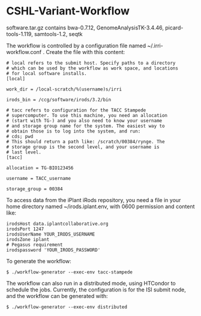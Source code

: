 CSHL-Variant-Workflow
=============
software.tar.gz contains
            bwa-0.7.12,
            GenomeAnalysisTK-3.4.46,
            picard-tools-1.119,
            samtools-1.2,
            seqtk

The workflow is controlled by a configuration file named
~/.irri-workflow.conf . Create the file with this content:

```
# local refers to the submit host. Specify paths to a directory
# which can be used by the workflow as work space, and locations
# for local software installs.
[local]

work_dir = /local-scratch/%(username)s/irri

irods_bin = /ccg/software/irods/3.2/bin

# tacc refers to configuration for the TACC Stampede 
# supercomputer. To use this machine, you need an allocation
# (start with TG-) and you also need to know your username
# and storage group name for the system. The easiest way to 
# obtain those is to log into the system, and run:
# cds; pwd
# This should return a path like: /scratch/00384/rynge. The
# storage group is the second level, and your username is 
# last level.
[tacc]

allocation = TG-BIO123456

username = TACC_username

storage_group = 00384

```


To access data from the iPlant iRods repository, you need a file in your
home directory named ~/irods.iplant.env, with 0600 permission and
content like:

```
irodsHost data.iplantcollaborative.org
irodsPort 1247
irodsUserName YOUR_IRODS_USERNAME
irodsZone iplant
# Pegasus requirement
irodspassword 'YOUR_IRODS_PASSWORD'
```

To generate the workflow:

```
$ ./workflow-generator --exec-env tacc-stampede
```

The workflow can also run in a distributed mode, using HTCondor to schedule
the jobs. Currently, the configuration is for the ISI submit node, and the
workflow can be generated with:

```
$ ./workflow-generator --exec-env distributed
```

